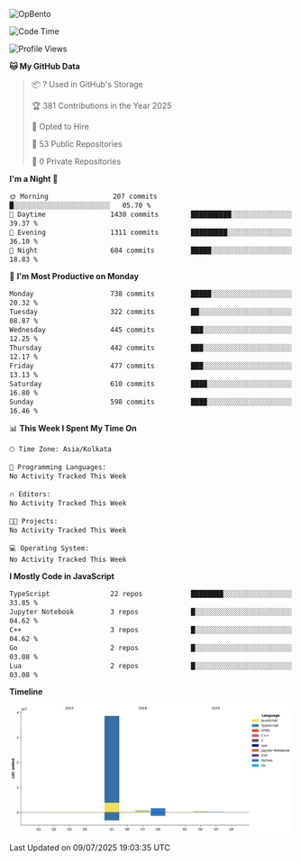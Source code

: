 ![OpBento](https://firebasestorage.googleapis.com/v0/b/smartkaksha-fe32c.appspot.com/o/opbento%2Fparthkapoor-dev3db8f.png?alt=media)

<!--START_SECTION:waka-->
![Code Time](http://img.shields.io/badge/Code%20Time-0%20secs-blue)

![Profile Views](http://img.shields.io/badge/Profile%20Views-89-blue)

**🐱 My GitHub Data** 

> 📦 ? Used in GitHub's Storage 
 > 
> 🏆 381 Contributions in the Year 2025
 > 
> 💼 Opted to Hire
 > 
> 📜 53 Public Repositories 
 > 
> 🔑 0 Private Repositories 
 > 
**I'm a Night 🦉** 

```text
🌞 Morning                207 commits         █░░░░░░░░░░░░░░░░░░░░░░░░   05.70 % 
🌆 Daytime                1430 commits        ██████████░░░░░░░░░░░░░░░   39.37 % 
🌃 Evening                1311 commits        █████████░░░░░░░░░░░░░░░░   36.10 % 
🌙 Night                  684 commits         █████░░░░░░░░░░░░░░░░░░░░   18.83 % 
```
📅 **I'm Most Productive on Monday** 

```text
Monday                   738 commits         █████░░░░░░░░░░░░░░░░░░░░   20.32 % 
Tuesday                  322 commits         ██░░░░░░░░░░░░░░░░░░░░░░░   08.87 % 
Wednesday                445 commits         ███░░░░░░░░░░░░░░░░░░░░░░   12.25 % 
Thursday                 442 commits         ███░░░░░░░░░░░░░░░░░░░░░░   12.17 % 
Friday                   477 commits         ███░░░░░░░░░░░░░░░░░░░░░░   13.13 % 
Saturday                 610 commits         ████░░░░░░░░░░░░░░░░░░░░░   16.80 % 
Sunday                   598 commits         ████░░░░░░░░░░░░░░░░░░░░░   16.46 % 
```


📊 **This Week I Spent My Time On** 

```text
🕑︎ Time Zone: Asia/Kolkata

💬 Programming Languages: 
No Activity Tracked This Week

🔥 Editors: 
No Activity Tracked This Week

🐱‍💻 Projects: 
No Activity Tracked This Week

💻 Operating System: 
No Activity Tracked This Week
```

**I Mostly Code in JavaScript** 

```text
TypeScript               22 repos            ████████░░░░░░░░░░░░░░░░░   33.85 % 
Jupyter Notebook         3 repos             █░░░░░░░░░░░░░░░░░░░░░░░░   04.62 % 
C++                      3 repos             █░░░░░░░░░░░░░░░░░░░░░░░░   04.62 % 
Go                       2 repos             █░░░░░░░░░░░░░░░░░░░░░░░░   03.08 % 
Lua                      2 repos             █░░░░░░░░░░░░░░░░░░░░░░░░   03.08 % 
```



**Timeline**

![Lines of Code chart](https://raw.githubusercontent.com/ParthKapoor-dev/ParthKapoor-dev/main/assets/bar_graph.png)


 Last Updated on 09/07/2025 19:03:35 UTC
<!--END_SECTION:waka-->
